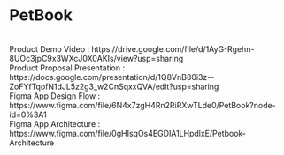 # PetBook 
<br>
Product Demo Video : https://drive.google.com/file/d/1AyG-Rgehn-8UOc3jpC9x3WXcJ0X0AKIs/view?usp=sharing <br>
Product Proposal Presentation : https://docs.google.com/presentation/d/1Q8VnB80i3z--ZoFYfTqofN1dJL5z2g3_w2CnSqxxQVA/edit?usp=sharing <br>
Figma App Design Flow : https://www.figma.com/file/6N4x7zgH4Rn2RiRXwTLde0/PetBook?node-id=0%3A1 <br>
Figma App Architecture : https://www.figma.com/file/0gHIsqOs4EGDIA1LHpdlxE/Petbook-Architecture
